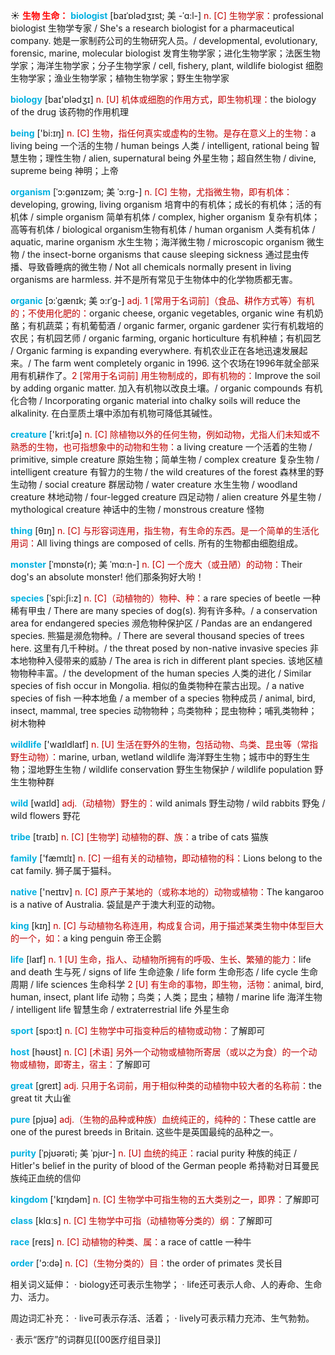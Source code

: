 ☀ <font color="red">**生物 生命：**</font>
<font color="sky blue">**biologist**</font> [baɪˈɒlədʒɪst; 美 -ˈɑ:l-]
<font color="#c00000">n. [C] 生物学家：</font>professional biologist 生物学专家 / She's a research biologist for a pharmaceutical company. 她是一家制药公司的生物研究人员。/ developmental, evolutionary, forensic, marine, molecular biologist 发育生物学家；进化生物学家；法医生物学家；海洋生物学家；分子生物学家 / cell, fishery, plant, wildlife biologist 细胞生物学家；渔业生物学家；植物生物学家；野生生物学家

<font color="sky blue">**biology**</font> [baɪ'ɒlədӡɪ] 
<font color="#c00000">n. [U] 机体或细胞的作用方式，即生物机理：</font>the biology of the drug 该药物的作用机理

<font color="sky blue">**being**</font> ['bi:ɪŋ] 
<font color="#c00000">n. [C] 生物，指任何真实或虚构的生物。是存在意义上的生物：</font>a living being 一个活的生物 / human beings 人类 / intelligent, rational being 智慧生物；理性生物 / alien, supernatural being 外星生物；超自然生物 / divine, supreme being 神明；上帝
           
<font color="sky blue">**organism**</font> [ˈɔ:gənɪzəm; 美 ˈɔ:rg-]
<font color="#c00000">n. [C] 生物，尤指微生物，即有机体：</font>developing, growing, living organism 培育中的有机体；成长的有机体；活的有机体 / simple organism 简单有机体 / complex, higher organism 复杂有机体；高等有机体 / biological organism生物有机体 / human organism 人类有机体 / aquatic, marine organism 水生生物；海洋微生物 / microscopic organism 微生物 / the insect-borne organisms that cause sleeping sickness 通过昆虫传播、导致昏睡病的微生物 / Not all chemicals normally present in living organisms are harmless. 并不是所有常见于生物体中的化学物质都无害。
           
<font color="sky blue">**organic**</font> [ɔ:ˈgænɪk; 美 ɔ:rˈg-]
<font color="#c00000">adj. 1 [常用于名词前]（食品、耕作方式等）有机的；不使用化肥的：</font>organic cheese, organic vegetables, organic wine 有机奶酪；有机蔬菜；有机葡萄酒 / organic farmer, organic gardener 实行有机栽培的农民；有机园艺师 / organic farming, organic horticulture 有机种植；有机园艺 / Organic farming is expanding everywhere. 有机农业正在各地迅速发展起来。/ The farm went completely organic in 1996. 这个农场在1996年就全部采用有机耕作了。<font color="#c00000">2 [常用于名词前] 用生物制成的，即有机物的：</font>Improve the soil by adding organic matter. 加入有机物以改良土壤。/ organic compounds 有机化合物 / Incorporating organic material into chalky soils will reduce the alkalinity. 在白垩质土壤中添加有机物可降低其碱性。

<font color="sky blue">**creature**</font> ['kri:tʃə] 
<font color="#c00000">n. [C] 除植物以外的任何生物，例如动物，尤指人们未知或不熟悉的生物，也可指想象中的动物和生物：</font>a living creature 一个活着的生物 / primitive, simple creature 原始生物；简单生物 / complex creature 复杂生物 / intelligent creature 有智力的生物 / the wild creatures of the forest 森林里的野生动物 / social creature 群居动物 / water creature 水生生物 / woodland creature 林地动物 / four-legged creature 四足动物 / alien creature 外星生物 / mythological creature 神话中的生物 / monstrous creature 怪物

<font color="sky blue">**thing**</font> [θɪŋ] 
<font color="#c00000">n. [C] 与形容词连用，指生物，有生命的东西。是一个简单的生活化用词：</font>All living things are composed of cells. 所有的生物都由细胞组成。
                      
<font color="sky blue">**monster**</font> [ˈmɒnstə(r); 美 ˈmɑ:n-]
<font color="#c00000">n. [C] 一个庞大（或丑陋）的动物：</font>Their dog's an absolute monster! 他们那条狗好大哟！

<font color="sky blue">**species**</font> [ˈspi:ʃi:z]
<font color="#c00000">n. [C]（动植物的）物种、种：</font>a rare species of beetle 一种稀有甲虫 / There are many species of dog(s). 狗有许多种。/ a conservation area for endangered species 濒危物种保护区 / Pandas are an endangered species. 熊猫是濒危物种。/ There are several thousand species of trees here. 这里有几千种树。/ the threat posed by non-native invasive species 非本地物种入侵带来的威胁 / The area is rich in different plant species. 该地区植物物种丰富。/ the development of the human species 人类的进化 / Similar species of fish occur in Mongolia. 相似的鱼类物种在蒙古出现。/ a native species of fish 一种本地鱼 / a member of a species 物种成员 / animal, bird, insect, mammal, tree species 动物物种；鸟类物种；昆虫物种；哺乳类物种；树木物种

<font color="sky blue">**wildlife**</font> ['waɪldlaɪf] 
<font color="#c00000">n. [U] 生活在野外的生物，包括动物、鸟类、昆虫等（常指野生动物）：</font>marine, urban, wetland wildlife 海洋野生生物；城市中的野生生物；湿地野生生物 / wildlife conservation 野生生物保护 / wildlife population 野生生物种群

<font color="sky blue">**wild**</font> [waɪld] 
<font color="#c00000">adj.（动植物）野生的：</font>wild animals 野生动物 / wild rabbits 野兔 / wild flowers 野花
           
<font color="sky blue">**tribe**</font> [traɪb]
<font color="#c00000">n. [C] [生物学] 动植物的群、族：</font>a tribe of cats 猫族

<font color="sky blue">**family**</font> ['fæmɪlɪ] 
<font color="#c00000">n. [C] 一组有关的动植物，即动植物的科：</font>Lions belong to the cat family. 狮子属于猫科。

<font color="sky blue">**native**</font> ['neɪtɪv] 
<font color="#c00000">n. [C] 原产于某地的（或称本地的）动物或植物：</font>The kangaroo is a native of Australia. 袋鼠是产于澳大利亚的动物。

<font color="sky blue">**king**</font> [kɪŋ] 
<font color="#c00000">n. [C] 与动植物名称连用，构成复合词，用于描述某类生物中体型巨大的一个，如：</font>a king penguin 帝王企鹅

<font color="sky blue">**life**</font> [laɪf] 
<font color="#c00000">n. 1 [U] 生命，指人、动植物所拥有的呼吸、生长、繁殖的能力：</font>life and death 生与死 / signs of life 生命迹象 / life form 生命形态 / life cycle 生命周期 / life sciences 生命科学 <font color="#c00000">2 [U] 有生命的事物，即生物，活物：</font>animal, bird, human, insect, plant life 动物；鸟类；人类；昆虫；植物 / marine life 海洋生物 / intelligent life 智慧生命 / extraterrestrial life 外星生命
         
<font color="sky blue">**sport**</font> [spɔ:t] 
<font color="#c00000">n. [C] 生物学中可指变种后的植物或动物：</font>了解即可

<font color="sky blue">**host**</font> [həʊst] 
<font color="#c00000">n. [C] [术语] 另外一个动物或植物所寄居（或以之为食）的一个动物或植物，即寄主，宿主：</font>了解即可

<font color="sky blue">**great**</font> [ɡreɪt] 
<font color="#c00000">adj. 只用于名词前，用于相似种类的动植物中较大者的名称前：</font>the great tit 大山雀

<font color="sky blue">**pure**</font> [pjʊə] 
<font color="#c00000">adj.（生物的品种或种族）血统纯正的，纯种的：</font>These cattle are one of the purest breeds in Britain. 这些牛是英国最纯的品种之一。
           
<font color="sky blue">**purity**</font> [ˈpjʊərəti; 美 ˈpjʊr-]
<font color="#c00000">n. [U] 血统的纯正：</font>racial purity 种族的纯正 / Hitler's belief in the purity of blood of the German people 希持勒对日耳曼民族纯正血统的信仰

<font color="sky blue">**kingdom**</font> ['kɪŋdəm] 
<font color="#c00000">n. [C] 生物学中可指生物的五大类别之一，即界：</font>了解即可

<font color="sky blue">**class**</font> [klɑːs] 
<font color="#c00000">n. [C] 生物学中可指（动植物等分类的）纲：</font>了解即可

<font color="sky blue">**race**</font> [reɪs] 
<font color="#c00000">n. [C] 动植物的种类、属：</font>a race of cattle 一种牛

<font color="sky blue">**order**</font> ['ɔ:də] 
<font color="#c00000">n. [C]（生物分类的）目：</font>the order of primates 灵长目

相关词义延伸：
· biology还可表示生物学；
· life还可表示人命、人的寿命、生命力、活力。

周边词汇补充：
· live可表示存活、活着；
· lively可表示精力充沛、生气勃勃。

· 表示“医疗”的词群见[[00医疗组目录]]
